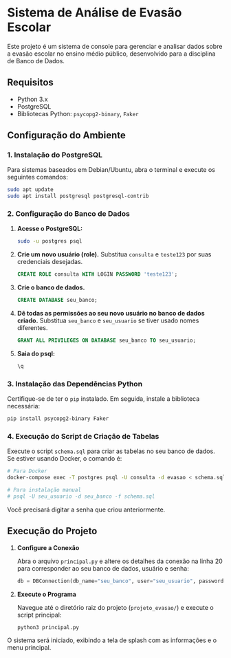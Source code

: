 # Sistema de Análise de Evasão Escolar

Este projeto é um sistema de console para gerenciar e analisar dados sobre a evasão escolar no ensino médio público, desenvolvido para a disciplina de Banco de Dados.

## Requisitos

- Python 3.x
- PostgreSQL
- Bibliotecas Python: `psycopg2-binary`, `Faker`

## Configuração do Ambiente

### 1. Instalação do PostgreSQL

Para sistemas baseados em Debian/Ubuntu, abra o terminal e execute os seguintes comandos:

```bash
sudo apt update
sudo apt install postgresql postgresql-contrib
```

### 2. Configuração do Banco de Dados

1.  **Acesse o PostgreSQL:**
    ```bash
    sudo -u postgres psql
    ```

2.  **Crie um novo usuário (role).** Substitua `consulta` e `teste123` por suas credenciais desejadas.
    ```sql
    CREATE ROLE consulta WITH LOGIN PASSWORD 'teste123';
    ```

3.  **Crie o banco de dados.**
    ```sql
    CREATE DATABASE seu_banco;
    ```

4.  **Dê todas as permissões ao seu novo usuário no banco de dados criado.** Substitua `seu_banco` e `seu_usuario` se tiver usado nomes diferentes.
    ```sql
    GRANT ALL PRIVILEGES ON DATABASE seu_banco TO seu_usuario;
    ```

5.  **Saia do psql:**
    ```sql
    \q
    ```

### 3. Instalação das Dependências Python

Certifique-se de ter o `pip` instalado. Em seguida, instale a biblioteca necessária:

```bash
pip install psycopg2-binary Faker
```

### 4. Execução do Script de Criação de Tabelas

Execute o script `schema.sql` para criar as tabelas no seu banco de dados. Se estiver usando Docker, o comando é:

```bash
# Para Docker
docker-compose exec -T postgres psql -U consulta -d evasao < schema.sql

# Para instalação manual
# psql -U seu_usuario -d seu_banco -f schema.sql
```
Você precisará digitar a senha que criou anteriormente.

## Execução do Projeto

1.  **Configure a Conexão**

    Abra o arquivo `principal.py` e altere os detalhes da conexão na linha 20 para corresponder ao seu banco de dados, usuário e senha:

    ```python
    db = DBConnection(db_name="seu_banco", user="seu_usuario", password="sua_senha")
    ```

2.  **Execute o Programa**

    Navegue até o diretório raiz do projeto (`projeto_evasao/`) e execute o script principal:

    ```bash
    python3 principal.py
    ```

O sistema será iniciado, exibindo a tela de splash com as informações e o menu principal.